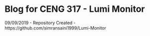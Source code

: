 <html>
	<head>
		<title>CENG 317 Blog</title>
	</head>
	<body>
		<h1>Blog for CENG 317 - Lumi Monitor</h1>
		<p>09/09/2019 - Repository Created - https://github.com/simransaini1999/Lumi-Monitor</p>
	</body>
</html>
		